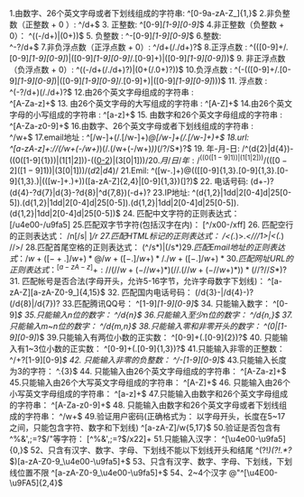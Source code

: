 1.由数字、26个英文字母或者下划线组成的字符串:
    ^[0-9a-zA-Z_]{1,}$
2.非负整数（正整数 + 0 ）:
    ^/d+$
3. 正整数:
    ^[0-9]*[1-9][0-9]*$
4.非正整数（负整数 + 0）：
    ^((-/d+)|(0+))$
5. 负整数 :
    ^-[0-9]*[1-9][0-9]*$
6.整数:    
    ^-?/d+$
7.非负浮点数（正浮点数 + 0）:
    ^/d+(/./d+)?$
8.正浮点数 :
    ^(([0-9]+/.[0-9]*[1-9][0-9]*)|([0-9]*[1-9][0-9]*/.[0-9]+)|([0-9]*[1-9][0-9]*))$
9. 非正浮点数（负浮点数 + 0）:
    ^((-/d+(/./d+)?)|(0+(/.0+)?))$
10.负浮点数 :
    ^(-(([0-9]+/.[0-9]*[1-9][0-9]*)|([0-9]*[1-9][0-9]*/.[0-9]+)|([0-9]*[1-9][0-9]*)))$
11. 浮点数 :
    ^(-?/d+)(/./d+)?$
12.由26个英文字母组成的字符串 :    
    ^[A-Za-z]+$
13. 由26个英文字母的大写组成的字符串 :
    ^[A-Z]+$
14.由26个英文字母的小写组成的字符串 :
    ^[a-z]+$
15. 由数字和26个英文字母组成的字符串 :
    ^[A-Za-z0-9]+$
16.由数字、26个英文字母或者下划线组成的字符串 :    
    ^/w+$
17.email地址 :
    ^[/w-]+(/.[/w-]+)*@[/w-]+(/.[/w-]+)+$
18.url:    
    ^[a-zA-z]+://(/w+(-/w+)*)(/.(/w+(-/w+)*))*(/?/S*)?$
19. 年-月-日:
    /^(d{2}|d{4})-((0([1-9]{1}))|(1[1|2]))-(([0-2]([1-9]{1}))|(3[0|1]))$/
20.月/日/年:
    /^((0([1-9]{1}))|(1[1|2]))/(([0-2]([1-9]{1}))|(3[0|1]))/(d{2}|d{4})$/
21.Emil:
    ^([w-.]+)@(([[0-9]{1,3}.[0-9]{1,3}.[0-9]{1,3}.)|(([w-]+.)+))([a-zA-Z]{2,4}|[0-9]{1,3})(]?)$
22. 电话号码:
    (d+-)?(d{4}-?d{7}|d{3}-?d{8}|^d{7,8})(-d+)?
23.IP地址:
    ^(d{1,2}|1dd|2[0-4]d|25[0-5]).(d{1,2}|1dd|2[0-4]d|25[0-5]).(d{1,2}|1dd|2[0-4]d|25[0-5]).(d{1,2}|1dd|2[0-4]d|25[0-5])$
24. 匹配中文字符的正则表达式：
    [/u4e00-/u9fa5]
25.匹配双字节字符(包括汉字在内)：
    [^/x00-/xff]
26. 匹配空行的正则表达式：
    /n[/s| ]*/r
27.匹配HTML标记的正则表达式：
    /<(.*)>.*<///1>|<(.*) //>/
28.匹配首尾空格的正则表达式：
    (^/s*)|(/s*$)
29.匹配Email地址的正则表达式：
    /w+([-+.]/w+)*@/w+([-.]/w+)*/./w+([-.]/w+)*
30. 匹配网址URL的正则表达式：
    ^[a-zA-z]+://(//w+(-//w+)*)(//.(//w+(-//w+)*))*(//?//S*)?$
31. 匹配帐号是否合法(字母开头，允许5-16字节，允许字母数字下划线)：
    ^[a-zA-Z][a-zA-Z0-9_]{4,15}$
32. 匹配国内电话号码：
    (/d{3}-|/d{4}-)?(/d{8}|/d{7})?
33.匹配腾讯QQ号：
    ^[1-9]*[1-9][0-9]*$
34. 只能输入数字：
    ^[0-9]*$
35.只能输入n位的数字：
    ^/d{n}$
36.只能输入至少n位的数字：
    ^/d{n,}$
37.只能输入m~n位的数字：
    ^/d{m,n}$
38.只能输入零和非零开头的数字：
    ^(0|[1-9][0-9]*)$
39.只能输入有两位小数的正实数：
    ^[0-9]+(.[0-9]{2})?$
40. 只能输入有1~3位小数的正实数：
    ^[0-9]+(.[0-9]{1,3})?$
41.只能输入非零的正整数：
    ^/+?[1-9][0-9]*$
42. 只能输入非零的负整数：
    ^/-[1-9][0-9]*$
43.只能输入长度为3的字符：
    ^.{3}$
44. 只能输入由26个英文字母组成的字符串：
    ^[A-Za-z]+$
45.只能输入由26个大写英文字母组成的字符串：
    ^[A-Z]+$
46. 只能输入由26个小写英文字母组成的字符串：
    ^[a-z]+$
47.只能输入由数字和26个英文字母组成的字符串：
    ^[A-Za-z0-9]+$
48. 只能输入由数字和26个英文字母或者下划线组成的字符串：
    ^/w+$
49.验证用户密码(正确格式为： 以字母开头，长度在5~17 之间，只能包含字符、数字和下划线)
    ^[a-zA-Z]/w{5,17}$
50.验证是否包含有 ^%&',;=?$/"等字符：
    [^%&',;=?$/x22]+
51.只能输入汉字：
    ^[\u4e00-\u9fa5]{0,}$
52、只含有汉字、数字、字母、下划线不能以下划线开头和结尾
    ^(?!_)(?!.*?_$)[a-zA-Z0-9_\u4e00-\u9fa5]+$
53、只含有汉字、数字、字母、下划线，下划线位置不限
    ^[a-zA-Z0-9_\u4e00-\u9fa5]+$
54、2~4个汉字
    @"^[\u4E00-\u9FA5]{2,4}$ 
